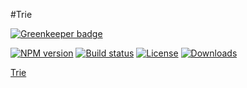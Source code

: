 #Trie

[![Greenkeeper badge](https://badges.greenkeeper.io/zhuangya/node-trie.svg)](https://greenkeeper.io/)

[![NPM version][npm-image]][npm-url]
[![Build status][travis-image]][travis-url]
[![License][license-image]][license-url]
[![Downloads][downloads-image]][downloads-url]

[Trie](https://en.wikipedia.org/wiki/Trie)

[npm-image]: https://img.shields.io/npm/v/@zhuangya/trie.svg?style=flat-square
[npm-url]: https://npmjs.org/package/@zhuangya/trie
[travis-image]: https://img.shields.io/travis/zhuangya/node-trie.svg?style=flat-square
[travis-url]: https://travis-ci.org/zhuangya/node-trie
[license-image]: http://img.shields.io/npm/l/@zhuangya/trie.svg?style=flat-square
[license-url]: LICENSE
[downloads-image]: http://img.shields.io/npm/dm/@zhuangya/trie.svg?style=flat-square
[downloads-url]: https://npmjs.org/package/@zhuangya/trie
